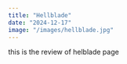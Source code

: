 ```yaml
---
title: "Hellblade"
date: "2024-12-17"
image: "/images/hellblade.jpg"
---
```


this is the review of helblade page
